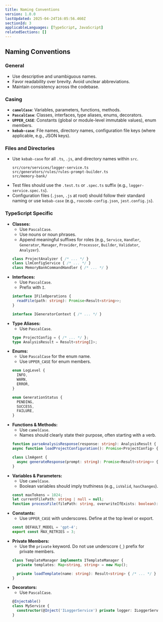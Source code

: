 ```yaml
---
title: Naming Conventions
version: 1.0.0
lastUpdated: 2025-04-24T16:05:56.460Z
sectionId: 3
applicableLanguages: [TypeScript, JavaScript]
relatedSections: []
---
```


## Naming Conventions

### General

*   Use descriptive and unambiguous names.
*   Favor readability over brevity. Avoid unclear abbreviations.
*   Maintain consistency across the codebase.

### Casing

*   **`camelCase`**: Variables, parameters, functions, methods.
*   **`PascalCase`**: Classes, interfaces, type aliases, enums, decorators.
*   **`UPPER_CASE`**: Constants (global or module-level immutable values), enum members.
*   **`kebab-case`**: File names, directory names, configuration file keys (where applicable, e.g., JSON keys).

### Files and Directories

*   Use `kebab-case` for all `.ts`, `.js`, and directory names within `src`.
    ```
    src/core/services/logger-service.ts
    src/generators/rules/rules-prompt-builder.ts
    src/memory-bank/
    ```
*   Test files should use the `.test.ts` or `.spec.ts` suffix (e.g., `logger-service.spec.ts`).
*   Configuration files (`.json`, `.js` at root) should follow their standard naming or use `kebab-case` (e.g., `roocode-config.json`, `jest.config.js`).

### TypeScript Specific

*   **Classes:**
    *   Use `PascalCase`.
    *   Use nouns or noun phrases.
    *   Append meaningful suffixes for roles (e.g., `Service`, `Handler`, `Generator`, `Manager`, `Provider`, `Processor`, `Builder`, `Validator`, `Analyzer`).
    ```typescript
    class ProjectAnalyzer { /* ... */ }
    class LlmConfigService { /* ... */ }
    class MemoryBankCommandHandler { /* ... */ }
    ```
*   **Interfaces:**
    *   Use `PascalCase`.
    *   Prefix with `I`.
    ```typescript
    interface IFileOperations {
      readFile(path: string): Promise<Result<string>>;
    }

    interface IGeneratorContext { /* ... */ }
    ```
*   **Type Aliases:**
    *   Use `PascalCase`.
    ```typescript
    type ProjectConfig = { /* ... */ };
    type AnalysisResult = Result<string[]>;
    ```
*   **Enums:**
    *   Use `PascalCase` for the enum name.
    *   Use `UPPER_CASE` for enum members.
    ```typescript
    enum LogLevel {
      INFO,
      WARN,
      ERROR,
    }

    enum GenerationStatus {
      PENDING,
      SUCCESS,
      FAILURE,
    }
    ```
*   **Functions & Methods:**
    *   Use `camelCase`.
    *   Names should clearly state their purpose, often starting with a verb.
    ```typescript
    function parseAnalysisResponse(response: string): AnalysisResult { /* ... */ }
    async function loadProjectConfiguration(): Promise<ProjectConfig> { /* ... */ }

    class LlmAgent {
      async generateResponse(prompt: string): Promise<Result<string>> { /* ... */ }
    }
    ```
*   **Variables & Parameters:**
    *   Use `camelCase`.
    *   Boolean variables should imply truthiness (e.g., `isValid`, `hasChanges`).
    ```typescript
    const maxTokens = 1024;
    let currentFilePath: string | null = null;
    function processFile(filePath: string, overwriteIfExists: boolean): void { /* ... */ }
    ```
*   **Constants:**
    *   Use `UPPER_CASE` with underscores. Define at the top level or export.
    ```typescript
    const DEFAULT_MODEL = 'gpt-4';
    export const MAX_RETRIES = 3;
    ```
*   **Private Members:**
    *   Use the `private` keyword. Do not use underscore (`_`) prefix for private members.
    ```typescript
    class TemplateManager implements ITemplateManager {
      private templates: Map<string, string> = new Map();

      private loadTemplate(name: string): Result<string> { /* ... */ }
    }
    ```
*   **Decorators:**
    *   Use `PascalCase`.
    ```typescript
    @Injectable()
    class MyService {
      constructor(@Inject('ILoggerService') private logger: ILoggerService) {}
    }
